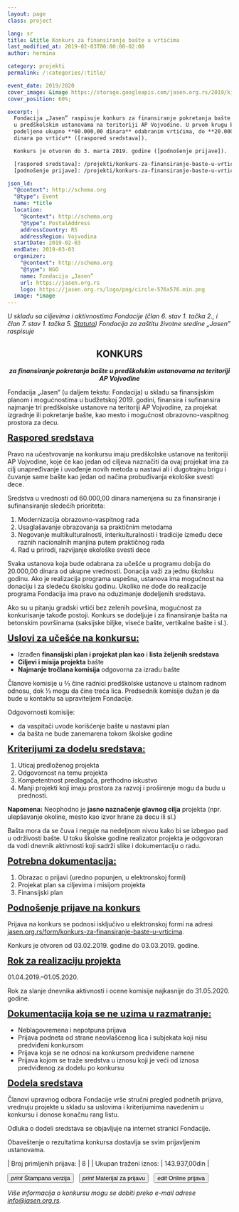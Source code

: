 ```yaml
---
layout: page
class: project

lang: sr
title: &title Konkurs za finansiranje bašte u vrtićima
last_modified_at: 2019-02-03T00:00:00-02:00
author: hermina

category: projekti
permalink: /:categories/:title/

event_date: 2019/2020
cover_image: &image https://storage.googleapis.com/jasen.org.rs/2019/kids-earth.jpg
cover_position: 60%;

excerpt: |
  Fondacija „Jasen” raspisuje konkurs za finansiranje pokretanja bašte
  u predškolskim ustanovama na teritoriji AP Vojvodine. U prvom krugu biće
  podeljeno ukupno **60.000,00 dinara** odabranim vrtićima, do **20.000,00
  dinara po vrtiću** ([raspored sredstava]).

  Konkurs je otvoren do 3. marta 2019. godine ([podnošenje prijave]).

  [raspored sredstava]: /projekti/konkurs-za-finansiranje-baste-u-vrticima/#raspored-sredstava
  [podnošenje prijave]: /projekti/konkurs-za-finansiranje-baste-u-vrticima/#podnošenje-prijave-na-konkurs

json_ld:
  "@context": http://schema.org
  "@type": Event
  name: *title
  location:
    "@context": http://schema.org
    "@type": PostalAddress
    addressCountry: RS
    addressRegion: Vojvodina
  startDate: 2019-02-03
  endDate: 2019-03-03
  organizer:
    "@context": http://schema.org
    "@type": NGO
    name: Fondacija „Jasen”
    url: https://jasen.org.rs
    logo: https://jasen.org.rs/logo/png/circle-576x576.min.png
  image: *image
---
```

<style scoped>
#konkurs,
#konkurs + p {
  text-align: center;
}
h3 {
  font-size: 20px;
  font-family: inherit;
  text-decoration: underline;
  margin: 0 0 16px;
}
.buttons a {
  line-height: 48px;
  margin-right: 8px;
}
</style>


*U skladu sa ciljevima i aktivnostima Fondacije (član 6. stav 1. tačka 2., i
član 7. stav 1. tačka 5. [Statuta]) Fondacija za zaštitu životne sredine
„Jasen” raspisuje*

## KONKURS

_**za finansiranje pokretanja bašte u predškolskim ustanovama na teritoriji AP
Vojvodine**_

Fondacija „Jasen“ (u daljem tekstu: Fondacija) u skladu sa finansijskim planom
i mogućnostima u budžetskoj 2019. godini, finansira i sufinansira najmanje tri
predškolske ustanove na teritoriji AP Vojvodine, za projekat izgradnje ili
pokretanje bašte, kao mesto i mogućnost obrazovno-vaspitnog prostora za decu.

### Raspored sredstava

Pravo na učestvovanje na konkursu imaju predškolske ustanove na teritoriji AP
Vojvodine, koje će kao jedan od ciljeva naznačiti da ovaj projekat ima za cilj
unapređivanje i uvođenje novih metoda u nastavi ali i dugotrajnu brigu i
čuvanje same bašte kao jedan od načina probuđivanja ekološke svesti dece.

Sredstva u vrednosti od 60.000,00 dinara namenjena su za finansiranje i
sufinansiranje sledećih prioriteta:

1. Modernizacija obrazovno-vaspitnog rada
2. Usaglašavanje obrazovanja sa praktičnim metodama
3. Negovanje multikulturalnosti, interkulturalnosti i tradicije između dece
   raznih nacionalnih manjina putem praktičnog rada
4. Rad u prirodi, razvijanje ekološke svesti dece

Svaka ustanova koja bude odabrana za učešće u programu dobija do 20.000,00
dinara od ukupne vrednosti. Donacija važi za jednu školsku godinu. Ako je
realizacija programa uspešna, ustanova ima mogućnost na donaciju i za sledeću
školsku godinu. Ukoliko ne dođe do realizacije programa Fondacija ima pravo na
oduzimanje dodeljenih sredstava.

Ako su u pitanju gradski vrtići bez zelenih površina, mogućnost za konkurisanje
takođe postoji. Konkurs se dodeljuje i za finansiranje bašta na betonskim
površinama (saksijske biljke, viseće bašte, vertikalne bašte i sl.).

### Uslovi za učešće na konkursu:

- Izrađen **finansijski plan i projekat plan kao** i **lista željenih
  sredstava**
- **Ciljevi i misija projekta** bašte
- **Najmanje tročlana komisija** odgovorna za izradu bašte

Članove komisije u ⅔ čine radnici predškolske ustanove u stalnom radnom odnosu,
dok ⅓ mogu da čine treća lica. Predsednik komisije dužan je da bude u kontaktu
sa upraviteljem Fondacije.

Odgovornosti komisije:

- da vaspitači uvode korišćenje bašte u nastavni plan
- da bašta ne bude zanemarena tokom školske godine

### Kriterijumi za dodelu sredstava:

1. Uticaj predloženog projekta
2. Odgovornost na temu projekta
3. Kompetentnost predlagača, prethodno iskustvo
4. Manji projekti koji imaju prostora za razvoj i proširenje mogu da budu u
   prednosti.

**Napomena:** Neophodno je **jasno naznačenje glavnog cilja** projekta (npr.
ulepšavanje okoline, mesto kao izvor hrane za decu ili sl.)

Bašta mora da se čuva i neguje na nedeljnom nivou kako bi se izbegao pad u
održivosti bašte. U toku školske godine realizator projekta je odgovoran da
vodi dnevnik aktivnosti koji sadrži slike i dokumentaciju o radu.

### Potrebna dokumentacija:

1. Obrazac o prijavi (uredno popunjen, u elektronskoj formi)
2. Projekat plan sa ciljevima i misijom projekta
3. Finansijski plan

### Podnošenje prijave na konkurs

Prijava na konkurs se podnosi isključivo u elektronskoj formi na adresi
[jasen.org.rs/form/konkurs-za-finansiranje-baste-u-vrticima].

Konkurs je otvoren od 03.02.2019. godine do 03.03.2019. godine.

### Rok za realizaciju projekta

01.04.2019.–01.05.2020.

Rok za slanje dnevnika aktivnosti i ocene komisije najkasnije do 31.05.2020.
godine.

### Dokumentacija koja se ne uzima u razmatranje:

- Neblagovremena i nepotpuna prijava
- Prijava podneta od strane neovlašćenog lica i subjekata koji nisu predviđeni
  konkursom
- Prijava koja se ne odnosi na konkursom predviđene namene
- Prijava kojom se traže sredstva u iznosu koji je veći od iznosa predviđenog
  za dodelu po konkursu

### Dodela sredstava

Članovi upravnog odbora Fondacije vrše stručni pregled podnetih prijava,
vrednuju projekte u skladu sa uslovima i kriterijumima navedenim u konkursu i
donose konačnu rang listu.

Odluka o dodeli sredstava se objavljuje na internet stranici Fondacije.

Obaveštenje o rezultatima konkursa dostavlja se svim prijavljenim ustanovama.

| Broj primljenih prijava: | 8             |
| Ukupan traženi iznos:    | 143.937,00din |

<p class="buttons">
  <a href="/docs/2019/konkurs-za-finansiranje-baste-u-vrticima.pdf"><button class="mdl-button mdl-js-button mdl-button--raised mdl-js-ripple-effect mdl-button--colored">
    <i class="material-icons">print</i>
    Štampana verzija
  </button></a>
  <a href="/docs/2019/konkurs-za-finansiranje-baste-u-vrticima-prijava.pdf"><button class="mdl-button mdl-js-button mdl-button--raised mdl-js-ripple-effect mdl-button--colored">
    <i class="material-icons">print</i>
    Materijal za prijavu
  </button></a>
  <button class="mdl-button mdl-js-button mdl-button--raised mdl-js-ripple-effect mdl-button--colored mdl-button--disabled">
    <i class="material-icons">edit</i>
    Online prijava
  </button>
</p>

_Više informacija o konkursu mogu se dobiti preko e-mail adrese [info@jasen.org.rs]._

[Statuta]: /docs/statut.pdf
[info@jasen.org.rs]: mailto:info@jasen.org.rs
[jasen.org.rs/form/konkurs-za-finansiranje-baste-u-vrticima]: /form/konkurs-za-finansiranje-baste-u-vrticima
